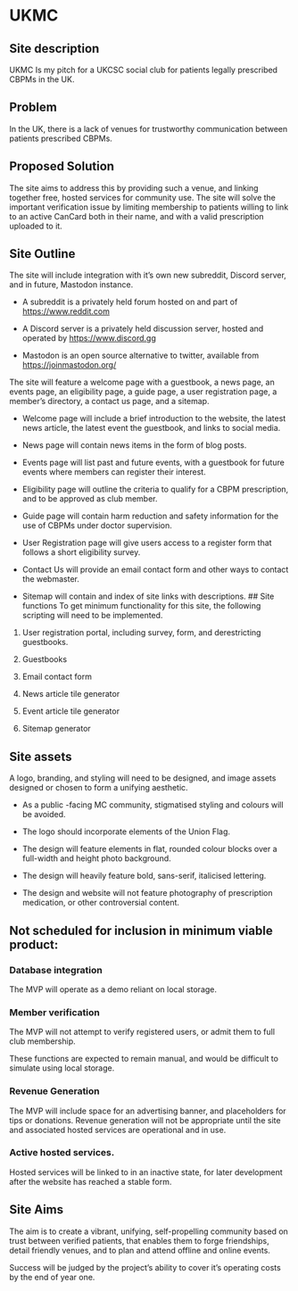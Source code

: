 # UKMC

## Site description

UKMC Is my pitch for a UKCSC social club for patients legally prescribed CBPMs in the UK.

## Problem

In the UK, there is a lack of venues for trustworthy communication between patients prescribed CBPMs.

## Proposed Solution

The site aims to address this by providing such a venue, and linking together free, hosted services for community use. The site will solve the important verification issue by limiting membership to patients willing to link to an active CanCard both in their name, and with a valid prescription uploaded to it.

## Site  Outline

The site will include integration with it’s own new subreddit, Discord server, and in future, Mastodon instance.

- A subreddit is a privately held forum hosted on and part of https://www.reddit.com

- A Discord server is a privately held discussion server, hosted and operated by https://www.discord.gg

- Mastodon is an open source alternative to twitter, available from https://joinmastodon.org/

The site will feature a welcome page with a guestbook, a news page, an events page, an eligibility page, a guide page, a user registration page, a member’s directory, a contact us page, and a sitemap.

- Welcome page will include a brief introduction to the website, the latest news article, the latest event the guestbook, and links to social media.

- News page will contain news items in the form of blog posts.

- Events page will list past and future events, with a guestbook for future events where members can register their interest. 

- Eligibility page will outline the criteria to qualify for a CBPM prescription, and to be approved as club member.

- Guide page will contain harm reduction and safety information for the use of CBPMs under doctor supervision.

- User Registration page will give users access to a register form that follows a short eligibility survey.

- Contact Us will provide an email contact form and other ways to contact the webmaster.

- Sitemap will contain and index of site links with descriptions.  ## Site functions  To get minimum functionality for this site, the following scripting will need to be implemented.

1. User registration portal, including survey, form, and derestricting guestbooks.

1. Guestbooks

1. Email contact form

1. News article tile generator

1. Event article tile generator

1. Sitemap generator

## Site assets

A logo, branding, and styling will need to be designed, and image assets designed or chosen to form a unifying aesthetic.

-  As a public -facing MC community, stigmatised styling and colours will be avoided.

-  The logo should incorporate elements of the Union Flag.

-  The design will feature elements in flat, rounded colour blocks over a full-width and height photo background.

-  The design will heavily feature bold, sans-serif, italicised lettering.

-  The design and website will not feature photography of prescription medication, or other controversial content.

## Not scheduled for inclusion in minimum viable product:

### Database integration 

The MVP will operate as a demo reliant on local storage.

### Member verification

The MVP will not attempt to verify registered users, or admit them to full club membership.

These functions are expected to remain manual, and would be difficult to simulate using local storage.

### Revenue Generation

The MVP will include space for an advertising banner, and placeholders for tips or donations. Revenue generation will not be appropriate until the site and associated hosted services are operational and in use.

### Active hosted services.

Hosted services will be linked to in an inactive state, for later development after the website has reached a stable form.

## Site Aims

The aim is to create a vibrant, unifying, self-propelling community based on trust between verified patients, that enables them to forge friendships, detail friendly venues, and to plan and attend offline and online events.

Success will be judged by the project’s ability to cover it’s operating costs by the end of year one.
